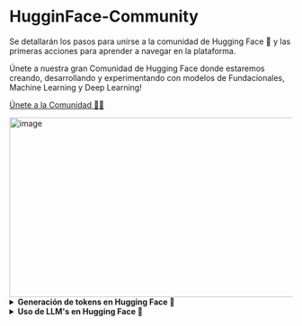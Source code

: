# HugginFace-Community
Se detallarán los pasos para unirse a la comunidad de Hugging Face 🤗 y las primeras acciones para aprender a navegar en la plataforma.

Únete a nuestra gran Comunidad de Hugging Face donde estaremos creando, desarrollando y experimentando con modelos de Fundacionales, Machine Learning y Deep Learning!

[Únete a la Comunidad 🤗💙](https://huggingface.co/BinaryBrainsAI)  

<img width="800" height="320" alt="image" src="https://github.com/user-attachments/assets/e8eb2718-d8b9-4768-ba9e-6697c487d3a3" />

<details>
  <summary><strong>Generación de tokens en Hugging Face 🤗</strong></summary>

  Con la ayuda de un feature llamado **Serverless API**, nos permitirá usar modelos directamente desde la nube de Hugging Face 🤗 solo con tu token, sin necesidad de instalar librerías, descargar pesos o desplegar entornos.  
  Además, este token nos dará acceso a funcionalidades adicionales como:

  * Descargar modelos privados o con licencia restringida.  
  * Subir y gestionar nuestros propios modelos y datasets en el Hub.  

  ### Instrucciones 
  * Entraremos a [Hugging Face](https://huggingface.co/)  
  * Daremos permisos de lectura a nuestro token  
![478645250-5b62c83b-b616-442b-ae8f-420a3dc1e311](https://github.com/user-attachments/assets/32036ef0-537f-4ed8-b785-5f2c72d471bd)

</details>

<details>
  <summary><strong>Uso de LLM's en Hugging Face 🤗</strong></summary>
  Haremos uso de nuestro token generado en HF 🤗 para poder hacer uso de los modelos que se encuentran aquí.

  En tu terminal, instala el Hugging Face Hub Python client y haz log in:

```shell
pip install huggingface_hub
hf auth login
```

   Una vez ejecutes el  *hf auth login*   tendrás que pegar tu TOKEN generado anteriormente para logearte y poder hacer uso de el en tu código :

![Untitled](https://github.com/user-attachments/assets/77e601fe-ec66-4471-907f-0fc628776fa2)

### Python

   ```python
import os
from huggingface_hub import InferenceClient

client = InferenceClient()

completion = client.chat.completions.create(
    model="openai/gpt-oss-120b",
    messages=[
        {
            "role": "user",
            "content": "How many 'G's in 'huggingface'?"
        }
    ],
)

print(completion.choices[0].message)

```

Aquí esta otra forma en la cual agregamos el TOKEN  en forma de variable en nuestro código:

   ```python
import os
from huggingface_hub import InferenceClient

os.environ["HF_TOKEN"] = "TU_TOKEN_AQUI"

client = InferenceClient("google/gemma-2-2b-it", token=os.environ["HF_TOKEN"])

resp = client.chat_completion(
    messages=[{"role": "user",
               "content": "Escribe un poema sobre un gato y un perro que son amigos"}],
    max_tokens=120,
    temperature=0.7,
)

print(resp.choices[0].message["content"])

```

### JavaScript

```shell
npm install @huggingface/inference
```


```shell
import { InferenceClient } from "@huggingface/inference";

const client = new InferenceClient(process.env.HF_TOKEN);

const chatCompletion = await client.chatCompletion({
  model: "deepseek-ai/DeepSeek-V3-0324",
  messages: [
    {
      role: "user",
      content: "How many 'G's in 'huggingface'?",
    },
  ],
});

console.log(chatCompletion.choices[0].message);
```


Podrás seleccionar distintos tipos de modelos los cuales podrás encontrarlos en el Hub de Hugging Face [Hugging Face Models](https://huggingface.co/models)  🤗

<img width="1905" height="926" alt="image" src="https://github.com/user-attachments/assets/66fb3791-08b8-4cfc-9c17-aa1c0b25e5ad" />

Así mismo vas a poder encontrar modelos que se puedan ajustar mejor a cada tipo de tarea que tu necesites

<img width="465" height="303" alt="image" src="https://github.com/user-attachments/assets/d535c7b6-38bf-49cb-9c54-47e3b23c136d" />


</details>
